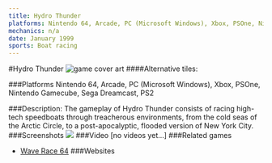 ```yaml
---
title: Hydro Thunder
platforms: Nintendo 64, Arcade, PC (Microsoft Windows), Xbox, PSOne, Nintendo Gamecube, Sega Dreamcast, PS2
mechanics: n/a
date: January 1999
sports: Boat racing
---
```

#Hydro Thunder
![game cover art](//images.igdb.com/igdb/image/upload/t_cover_big/lfcqi6ehpf6gt952ahyq.jpg "Logo Title Text 1")
####Alternative tiles:

###Platforms
Nintendo 64, Arcade, PC (Microsoft Windows), Xbox, PSOne, Nintendo Gamecube, Sega Dreamcast, PS2

###Description:
The gameplay of Hydro Thunder consists of racing high-tech speedboats through treacherous environments, from the cold seas of the Arctic Circle, to a post-apocalyptic, flooded version of New York City.
###Screenshots
<a target="_blank" rel="noopener noreferrer" href="//images.igdb.com/igdb/image/upload/t_cover_big/lkwrneynk7ymdvjausmd.jpg"><img src="//images.igdb.com/igdb/image/upload/t_thumb/lkwrneynk7ymdvjausmd.jpg"/></a>
###Video
[no videos yet...]
###Related games
* [Wave Race 64](/games/wave-race-64-3629/)
###Websites

